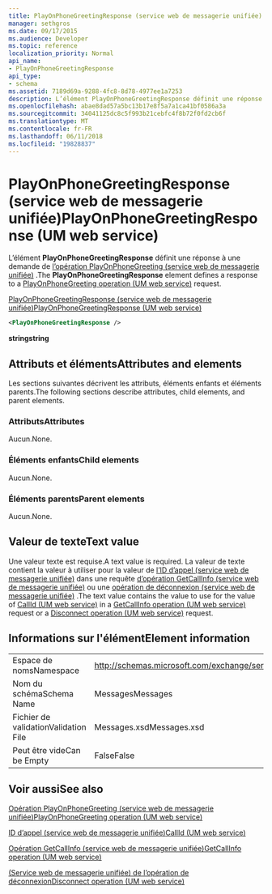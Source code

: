 ```yaml
---
title: PlayOnPhoneGreetingResponse (service web de messagerie unifiée)
manager: sethgros
ms.date: 09/17/2015
ms.audience: Developer
ms.topic: reference
localization_priority: Normal
api_name:
- PlayOnPhoneGreetingResponse
api_type:
- schema
ms.assetid: 7189d69a-9288-4fc8-8d78-4977ee1a7253
description: L’élément PlayOnPhoneGreetingResponse définit une réponse à une demande de (service web de messagerie unifiée) opération PlayOnPhoneGreeting.
ms.openlocfilehash: abae8dad57a5bc13b17e8f5a7a1ca41bf0586a3a
ms.sourcegitcommit: 34041125dc8c5f993b21cebfc4f8b72f0fd2cb6f
ms.translationtype: MT
ms.contentlocale: fr-FR
ms.lasthandoff: 06/11/2018
ms.locfileid: "19828837"
---
```

# <a name="playonphonegreetingresponse-um-web-service"></a><span data-ttu-id="bc8e5-103">PlayOnPhoneGreetingResponse (service web de messagerie unifiée)</span><span class="sxs-lookup"><span data-stu-id="bc8e5-103">PlayOnPhoneGreetingResponse (UM web service)</span></span>

<span data-ttu-id="bc8e5-104">L’élément **PlayOnPhoneGreetingResponse** définit une réponse à une demande de [l’opération PlayOnPhoneGreeting (service web de messagerie unifiée)](playonphonegreeting-operation-um-web-service.md) .</span><span class="sxs-lookup"><span data-stu-id="bc8e5-104">The **PlayOnPhoneGreetingResponse** element defines a response to a [PlayOnPhoneGreeting operation (UM web service)](playonphonegreeting-operation-um-web-service.md) request.</span></span> 
  
[<span data-ttu-id="bc8e5-105">PlayOnPhoneGreetingResponse (service web de messagerie unifiée)</span><span class="sxs-lookup"><span data-stu-id="bc8e5-105">PlayOnPhoneGreetingResponse (UM web service)</span></span>](playonphonegreetingresponse-um-web-service.md)
  
```xml
<PlayOnPhoneGreetingResponse />
```

 <span data-ttu-id="bc8e5-106">**string**</span><span class="sxs-lookup"><span data-stu-id="bc8e5-106">**string**</span></span>
## <a name="attributes-and-elements"></a><span data-ttu-id="bc8e5-107">Attributs et éléments</span><span class="sxs-lookup"><span data-stu-id="bc8e5-107">Attributes and elements</span></span>

<span data-ttu-id="bc8e5-108">Les sections suivantes décrivent les attributs, éléments enfants et éléments parents.</span><span class="sxs-lookup"><span data-stu-id="bc8e5-108">The following sections describe attributes, child elements, and parent elements.</span></span>
  
### <a name="attributes"></a><span data-ttu-id="bc8e5-109">Attributs</span><span class="sxs-lookup"><span data-stu-id="bc8e5-109">Attributes</span></span>

<span data-ttu-id="bc8e5-110">Aucun.</span><span class="sxs-lookup"><span data-stu-id="bc8e5-110">None.</span></span>
  
### <a name="child-elements"></a><span data-ttu-id="bc8e5-111">Éléments enfants</span><span class="sxs-lookup"><span data-stu-id="bc8e5-111">Child elements</span></span>

<span data-ttu-id="bc8e5-112">Aucun.</span><span class="sxs-lookup"><span data-stu-id="bc8e5-112">None.</span></span>
  
### <a name="parent-elements"></a><span data-ttu-id="bc8e5-113">Éléments parents</span><span class="sxs-lookup"><span data-stu-id="bc8e5-113">Parent elements</span></span>

<span data-ttu-id="bc8e5-114">Aucun.</span><span class="sxs-lookup"><span data-stu-id="bc8e5-114">None.</span></span>
  
## <a name="text-value"></a><span data-ttu-id="bc8e5-115">Valeur de texte</span><span class="sxs-lookup"><span data-stu-id="bc8e5-115">Text value</span></span>

<span data-ttu-id="bc8e5-116">Une valeur texte est requise.</span><span class="sxs-lookup"><span data-stu-id="bc8e5-116">A text value is required.</span></span> <span data-ttu-id="bc8e5-117">La valeur de texte contient la valeur à utiliser pour la valeur de [l’ID d’appel (service web de messagerie unifiée)](callid-um-web-service.md) dans une requête [d’opération GetCallInfo (service web de messagerie unifiée)](getcallinfo-operation-um-web-service.md) ou une [opération de déconnexion (service web de messagerie unifiée)](disconnect-operation-um-web-service.md) .</span><span class="sxs-lookup"><span data-stu-id="bc8e5-117">The text value contains the value to use for the value of [CallId (UM web service)](callid-um-web-service.md) in a [GetCallInfo operation (UM web service)](getcallinfo-operation-um-web-service.md) request or a [Disconnect operation (UM web service)](disconnect-operation-um-web-service.md) request.</span></span> 
  
## <a name="element-information"></a><span data-ttu-id="bc8e5-118">Informations sur l'élément</span><span class="sxs-lookup"><span data-stu-id="bc8e5-118">Element information</span></span>

|||
|:-----|:-----|
|<span data-ttu-id="bc8e5-119">Espace de noms</span><span class="sxs-lookup"><span data-stu-id="bc8e5-119">Namespace</span></span>  <br/> |http://schemas.microsoft.com/exchange/services/2006/messages  <br/> |
|<span data-ttu-id="bc8e5-120">Nom du schéma</span><span class="sxs-lookup"><span data-stu-id="bc8e5-120">Schema Name</span></span>  <br/> |<span data-ttu-id="bc8e5-121">Messages</span><span class="sxs-lookup"><span data-stu-id="bc8e5-121">Messages</span></span>  <br/> |
|<span data-ttu-id="bc8e5-122">Fichier de validation</span><span class="sxs-lookup"><span data-stu-id="bc8e5-122">Validation File</span></span>  <br/> |<span data-ttu-id="bc8e5-123">Messages.xsd</span><span class="sxs-lookup"><span data-stu-id="bc8e5-123">Messages.xsd</span></span>  <br/> |
|<span data-ttu-id="bc8e5-124">Peut être vide</span><span class="sxs-lookup"><span data-stu-id="bc8e5-124">Can be Empty</span></span>  <br/> |<span data-ttu-id="bc8e5-125">False</span><span class="sxs-lookup"><span data-stu-id="bc8e5-125">False</span></span>  <br/> |
   
## <a name="see-also"></a><span data-ttu-id="bc8e5-126">Voir aussi</span><span class="sxs-lookup"><span data-stu-id="bc8e5-126">See also</span></span>



[<span data-ttu-id="bc8e5-127">Opération PlayOnPhoneGreeting (service web de messagerie unifiée)</span><span class="sxs-lookup"><span data-stu-id="bc8e5-127">PlayOnPhoneGreeting operation (UM web service)</span></span>](playonphonegreeting-operation-um-web-service.md)
  
[<span data-ttu-id="bc8e5-128">ID d’appel (service web de messagerie unifiée)</span><span class="sxs-lookup"><span data-stu-id="bc8e5-128">CallId (UM web service)</span></span>](callid-um-web-service.md)
  
[<span data-ttu-id="bc8e5-129">Opération GetCallInfo (service web de messagerie unifiée)</span><span class="sxs-lookup"><span data-stu-id="bc8e5-129">GetCallInfo operation (UM web service)</span></span>](getcallinfo-operation-um-web-service.md)
  
[<span data-ttu-id="bc8e5-130">(Service web de messagerie unifiée) de l’opération de déconnexion</span><span class="sxs-lookup"><span data-stu-id="bc8e5-130">Disconnect operation (UM web service)</span></span>](disconnect-operation-um-web-service.md)

